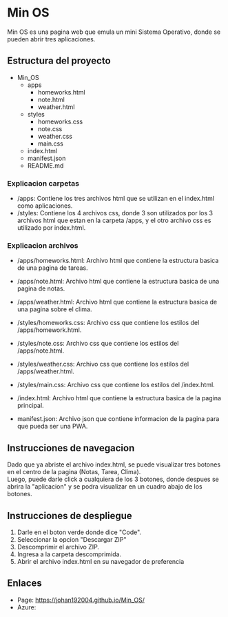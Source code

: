 # Min OS

Min OS es una pagina web que emula un mini Sistema Operativo, donde se pueden abrir tres aplicaciones.

## Estructura del proyecto

- Min_OS
   - apps
     - homeworks.html
     - note.html
     - weather.html
   - styles
     - homeworks.css
     - note.css
     - weather.css
     - main.css
   - index.html
   - manifest.json
   - README.md

### Explicacion carpetas

- /apps: Contiene los tres archivos html que se utilizan en el index.html como aplicaciones.
- /styles: Contiene los 4 archivos css, donde 3 son utilizados por los 3 archivos html que estan en la carpeta /apps, y el otro archivo css es utilizado por index.html.

### Explicacion archivos

- /apps/homeworks.html: Archivo html que contiene la estructura basica de una pagina de tareas.
- /apps/note.html: Archivo html que contiene la estructura basica de una pagina de notas.
- /apps/weather.html: Archivo html que contiene la estructura basica de una pagina sobre el clima.

- /styles/homeworks.css: Archivo css que contiene los estilos del /apps/homework.html.
- /styles/note.css: Archivo css que contiene los estilos del /apps/note.html.
- /styles/weather.css: Archivo css que contiene los estilos del /apps/weather.html.
- /styles/main.css: Archivo css que contiene los estilos del /index.html.

- /index.html: Archivo html que contiene la estructura basica de la pagina principal.
- manifest.json: Archivo json que contiene informacion de la pagina para que pueda ser una PWA.

## Instrucciones de navegacion

Dado que ya abriste el archivo index.html, se puede visualizar tres botones en el centro de la pagina (Notas, Tarea, Clima).\
Luego, puede darle click a cualquiera de los 3 botones, donde despues se abrira la "aplicacion" y se podra visualizar en un cuadro abajo de los botones.

## Instrucciones de despliegue

1. Darle en el boton verde donde dice "Code".
2. Seleccionar la opcion "Descargar ZIP"
3. Descomprimir el archivo ZIP.
4. Ingresa a la carpeta descomprimida.
5. Abrir el archivo index.html en su navegador de preferencia


## Enlaces

- Page: https://johan192004.github.io/Min_OS/
- Azure: 